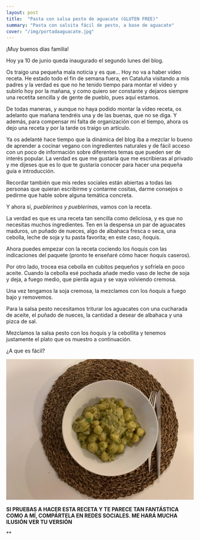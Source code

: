 ```yaml
---
layout: post
title:  "Pasta con salsa pesto de aguacate (GLUTEN FREE)"
summary: "Pasta con salsita fácil de pesto, a base de aguacate"
cover: "/img/portadaaguacate.jpg"
---
```


¡Muy buenos días familia!

Hoy ya 10 de junio queda inaugurado el segundo lunes del blog. 

Os traigo una pequeña mala noticia y es que... Hoy no va a haber vídeo receta. He estado todo el fin de semana fuera, en Cataluña visitando a mis padres y la verdad es que no he tenido tiempo para montar el vídeo y subirlo hoy por la mañana, y como quiero ser constante y dejaros siempre una recetita sencilla y de gente de pueblo, pues aquí estamos.

De todas maneras, y aunque no haya podido montar la vídeo receta, os adelanto que mañana tendréis una y de las buenas, que no se diga. Y además, para compensar mi falta de organización con el tiempo, ahora os dejo una receta y por la tarde os traigo un artículo. 

Ya os adelanté hace tiempo que la dinámica del blog iba a mezclar lo bueno de aprender a cocinar vegano con ingredientes naturales y de fácil acceso con un poco de información sobre diferentes temas que pueden ser de interés popular. La verdad es que me gustaría que me escribieras al privado y me dijeses que es lo que te gustaría conocer para hacer una pequeña guía e introducción. 

Recordar también que mis redes sociales están abiertas a todas las personas que quieran escribirme y contarme cositas, darme consejos o pedirme que hable sobre alguna temática concreta.

Y ahora sí, *pueblerinos y pueblerinas*, vamos con la receta.

La verdad es que es una receta tan sencilla como deliciosa, y es que no necesitas muchos ingredientes. Ten en la despensa un par de aguacates maduros, un puñado de nueces, algo de albahaca fresca o seca, una cebolla, leche de soja y tu pasta favorita; en este caso, ñoquis. 

Ahora puedes empezar con la receta cociendo los ñoquis con las indicaciones del paquete (pronto te enseñaré cómo hacer ñoquis caseros). 

Por otro lado, trocea esa cebolla en cubitos pequeños y sofríela en poco aceite. Cuando la cebolla esé pochada añade medio vaso de leche de soja y deja, a fuego medio, que pierda agua y se vaya volviendo cremosa. 

Una vez tengamos la soja cremosa, la mezclamos con los ñoquis a fuego bajo y removemos.

Para la salsa pesto necesitamos triturar los aguacates con una cucharada de aceite, el puñado de nueces, la cantidad a desear de albahaca y una pizca de sal.

Mezclamos la salsa pesto con los ñoquis y la cebollita y tenemos justamente el plato que os muestro a continuación. 

¿A que es fácil?

![](/img/fotoaguacate.jpg)


**SI PRUEBAS A HACER ESTA RECETA Y TE PARECE TAN FANTÁSTICA COMO A MÍ, COMPÁRTELA EN REDES SOCIALES. ME HARÁ MUCHA ILUSIÓN VER TU VERSIÓN**



**
